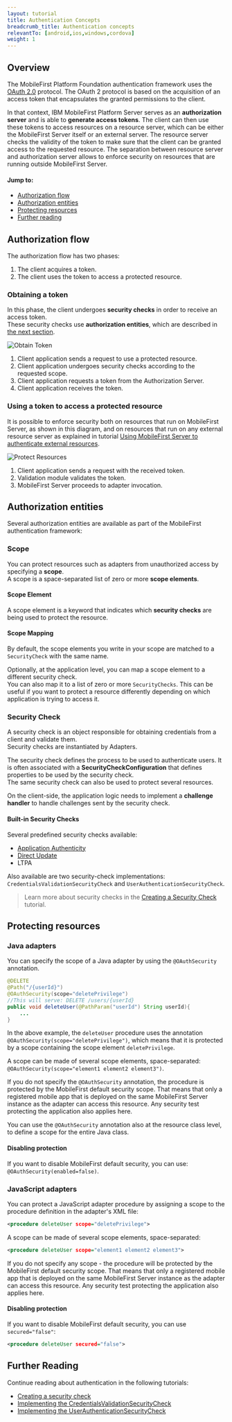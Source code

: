 ```yaml
---
layout: tutorial
title: Authentication Concepts
breadcrumb_title: Authentication concepts
relevantTo: [android,ios,windows,cordova]
weight: 1
---
```


## Overview
The MobileFirst Platform Foundation authentication framework uses the [OAuth 2.0](http://oauth.net/) protocol. The OAuth 2 protocol is based on the acquisition of an access token that encapsulates the granted permissions to the client.  

In that context, IBM MobileFirst Platform Server serves as an **authorization server** and is able to **generate access tokens**. The client can then use these tokens to access resources on a resource server, which can be either the MobileFirst Server itself or an external server. The resource server checks the validity of the token to make sure that the client can be granted access to the requested resource. The separation between resource server and authorization server allows to enforce security on resources that are running outside MobileFirst Server.

#### Jump to:

* [Authorization flow](#authorization-flow)
* [Authorization entities](#authorization-entities)
* [Protecting resources](#protecting-resources)
* [Further reading](#further-reading)

## Authorization flow
The authorization flow has two phases:

1. The client acquires a token.
2. The client uses the token to access a protected resource.

### Obtaining a token
In this phase, the client undergoes **security checks** in order to receive an access token.  
These security checks use **authorization entities**, which are described in [the next section](#authorization-entities).  

![Obtain Token](auth-flow-1.jpg)

1. Client application sends a request to use a protected resource.
2. Client application undergoes security checks according to the requested scope.
3. Client application requests a token from the Authorization Server.
4. Client application receives the token.

### Using a token to access a protected resource
It is possible to enforce security both on resources that run on MobileFirst Server, as shown in this diagram, and on resources that run on any external resource server as explained in tutorial [Using MobileFirst Server to authenticate external resources](../../using-mobilefirst-server-authenticate-external-resources/).

![Protect Resources](auth-flow-2.jpg)

1. Client application sends a request with the received token.
2. Validation module validates the token.
3. MobileFirst Server proceeds to adapter invocation.

## Authorization entities
Several authorization entities are available as part of the MobileFirst authentication framework:

### Scope
You can protect resources such as adapters from unauthorized access by specifying a **scope**.  
A scope is a space-separated list of zero or more **scope elements**.

#### Scope Element
A scope element is a keyword that indicates which **security checks** are being used to protect the resource.

#### Scope Mapping
By default, the scope elements you write in your scope are matched to a `SecurityCheck` with the same name.

Optionally, at the application level, you can map a scope element to a different security check.  
You can also map it to a list of zero or more `SecurityChecks`. This can be useful if you want to protect a resource differently depending on which application is trying to access it.

### Security Check
A security check is an object responsible for obtaining credentials from a client and validate them.  
Security checks are instantiated by Adapters.

The security check defines the process to be used to authenticate users. It is often associated with a **SecurityCheckConfiguration** that defines properties to be used by the security check.  
The same security check can also be used to protect several resources.

On the client-side, the application logic needs to implement a **challenge handler** to handle challenges sent by the security check.

#### Built-in Security Checks
Several predefined security checks available:

- [Application Authenticity](../application-authenticity/)
- [Direct Update](../../using-the-mfpf-sdk/direct-update)
- LTPA

Also available are two security-check implementations: `CredentialsValidationSecurityCheck` and `UserAuthenticationSecurityCheck`.

> Learn more about security checks in the [Creating a Security Check](../creating-a-security-check/) tutorial.

## Protecting resources

### Java adapters
You can specify the scope of a Java adapter by using the `@OAuthSecurity` annotation.

```java
@DELETE
@Path("/{userId}")
@OAuthSecurity(scope="deletePrivilege")
//This will serve: DELETE /users/{userId}
public void deleteUser(@PathParam("userId") String userId){
    ...
}
```

In the above example, the `deleteUser` procedure uses the annotation `@OAuthSecurity(scope="deletePrivilege")`, which means that it is protected by a scope containing the scope element `deletePrivilege`.

A scope can be made of several scope elements, space-separated: `@OAuthSecurity(scope="element1 element2 element3")`.

If you do not specify the `@OAuthSecurity` annotation, the procedure is protected by the MobileFirst default security scope. That means that only a registered mobile app that is deployed on the same MobileFirst Server instance as the adapter can access this resource. Any security test protecting the application also applies here.

You can use the `@OAuthSecurity` annotation also at the resource class level, to define a scope for the entire Java class.

#### Disabling protection
If you want to disable MobileFirst default security, you can use: `@OAuthSecurity(enabled=false)`.

### JavaScript adapters
You can protect a JavaScript adapter procedure by assigning a scope to the procedure definition in the adapter's XML file:

```xml
<procedure deleteUser scope="deletePrivilege">
```

A scope can be made of several scope elements, space-separated:

```xml
<procedure deleteUser scope="element1 element2 element3">
```

If you do not specify any scope - the procedure will be protected by the MobileFirst default security scope. That means that only a registered mobile app that is deployed on the same MobileFirst Server instance as the adapter can access this resource. Any security test protecting the application also applies here.

#### Disabling protection
If you want to disable MobileFirst default security, you can use `secured="false"`:

```xml
<procedure deleteUser secured="false">
```

## Further Reading
Continue reading about authentication in the following tutorials:

* [Creating a security check](../creating-a-security-check)
* [Implementing the CredentialsValidationSecurityCheck](../credentials-validation)
* [Implementing the UserAuthenticationSecurityCheck](../user-authentication)
